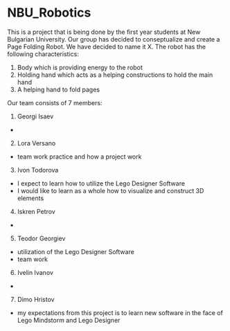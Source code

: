 # NBU_Robotics

This is a project that is being done by the first year students at New Bulgarian University. Our group has decided to conseptualize and create a Page Folding Robot. We have decided to name it X. The robot has the following characteristics:

1. Body which is providing energy to the robot
2. Holding hand which acts as a helping constructions to hold the main hand
3. A helping hand to fold pages

Our team consists of 7 members:

1. Georgi Isaev
-

2. Lora Versano
- team work practice and how a project work

3. Ivon Todorova
- I expect to learn how to utilize the Lego Designer Software
- I would like to learn as a whole how to visualize and construct 3D elements

4. Iskren Petrov
-

5. Teodor Georgiev
- utilization of the Lego Designer Software
- team work

6. Ivelin Ivanov
-

7. Dimo Hristov
- my expectations from this project is to learn new software in the face of Lego Mindstorm and Lego Designer
